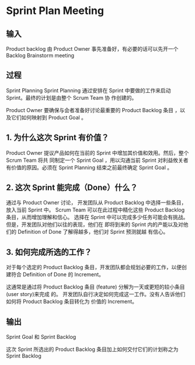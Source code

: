 # Sprint Plan Meeting

## 输入
Product backlog 由 Product Owner 事先准备好，有必要的话可以先开一个 Backlog Brainstorm meeting

## 过程
Sprint Planning Sprint Planning 通过安排在 Sprint 中要做的工作来启动 Sprint。最终的计划是由整个 Scrum Team 协 作创建的。
 
Product Owner 要确保与会者准备好讨论最重要的 Product Backlog 条目 ，以及它们如何映射到 Product Goal 。

## 1. 为什么这次 Sprint 有价值？ 

Product Owner 提议产品如何在当前的 Sprint 中增加其价值和效用。然后，整个 Scrum Team 将共 同制定一个 Sprint Goal ，用以沟通当前 Sprint 对利益攸关者有价值的原因。必须在 Sprint Planning 结束之前最终确定 Sprint Goal 。 

## 2. 这次 Sprint 能完成（Done）什么？ 

通过与 Product Owner 讨论， 开发团队从 Product Backlog 中选择一些条目，放入当前 Sprint 中。 Scrum Team 可以在此过程中精化这些 Product Backlog 条目，从而增加理解和信心。 选择在 Sprint 中可以完成多少任务可能会有挑战。 但是，开发团队对他们以往的表现，他们在 即将到来的 Sprint 内的产能以及对他们的 Definition of Done 了解得越多，他们对 Sprint 预测就越 有信心。 

## 3. 如何完成所选的工作？ 

对于每个选定的 Product Backlog 条目，开发团队都会规划必要的工作，以便创建符合 Definition of Done 的 Increment。

这通常是通过将 Product Backlog 条目 (feature) 分解为一天或更短的较小条目(user story)来完成 的。
开发团队自行决定如何完成这一工作。没有人告诉他们如何将 Product Backlog 条目转化为 价值的 Increment。 

## 输出
Sprint Goal 和 Sprint Backlog

这次 Sprint 所选出的 Product Backlog 条目加上如何交付它们的计划称之为 Sprint Backlog